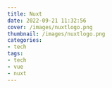 ```yaml
---
title: Nuxt
date: 2022-09-21 11:32:56
cover: /images/nuxtlogo.png
thumbnail: /images/nuxtlogo.png
categories:
- tech
tags:
- tech
- vue
- nuxt
---
```

